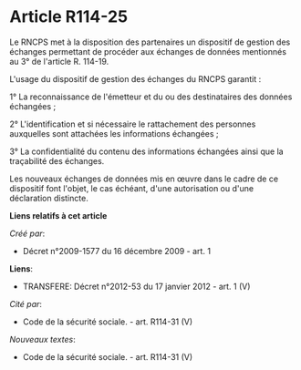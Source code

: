 # Article R114-25

Le RNCPS met à la disposition des partenaires un dispositif de gestion des échanges permettant de procéder aux échanges de
données mentionnés au 3° de l'article R. 114-19.

L'usage du dispositif de gestion des échanges du RNCPS garantit :

1° La reconnaissance de l'émetteur et du ou des destinataires des données échangées ;

2° L'identification et si nécessaire le rattachement des personnes auxquelles sont attachées les informations échangées ;

3° La confidentialité du contenu des informations échangées ainsi que la traçabilité des échanges.

Les nouveaux échanges de données mis en œuvre dans le cadre de ce dispositif font l'objet, le cas échéant, d'une autorisation
ou d'une déclaration distincte.

**Liens relatifs à cet article**

_Créé par_:

  - Décret n°2009-1577 du 16 décembre 2009 - art. 1

**Liens**:

  - TRANSFERE: Décret n°2012-53 du 17 janvier 2012 - art. 1 (V)

_Cité par_:

  - Code de la sécurité sociale. - art. R114-31 (V)

_Nouveaux textes_:

  - Code de la sécurité sociale. - art. R114-31 (V)
